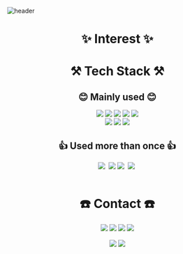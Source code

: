 ![header](https://capsule-render.vercel.app/api?type=waving&color=auto&height=300&section=header&text=Jihwan's%20GitHub%&fontSize=80)

<h1 align="center"> ✨ Interest ✨ </h1>


<h1 align="center"> ⚒️ Tech Stack ⚒️ </h1>
<h2 align="center"> 😊 Mainly used 😊 </h2>
<div align="center">
  <img src="https://img.shields.io/badge/Python-3766AB?style=for-the-badge&logo=Python&logoColor=white"/></a>
  <img src="https://img.shields.io/badge/Tensorflow-FF6F00?style=for-the-badge&logo=Tensorflow&logoColor=white"/></a>
  <img src="https://img.shields.io/badge/Pytorch-EE4C2C?style=for-the-badge&logo=Pytorch&logoColor=white"/></a>
  <img src="https://img.shields.io/badge/scikit_learn-F7931E?style=for-the-badge&logo=scikit-learn&logoColor=white"/></a>
  <img src="https://img.shields.io/badge/R-276DC3?style=for-the-badge&logo=R&logoColor=white"/></a>
  <br>
  <img src="https://img.shields.io/badge/GitHub-181717?style=for-the-badge&logo=GitHub&logoColor=white"/></a>
  <img src="https://img.shields.io/badge/Slack-4A154B?style=for-the-badge&logo=Slack&logoColor=white"/></a>
  <img src="https://img.shields.io/badge/Notion-000000?style=for-the-badge&logo=Notion&logoColor=white"/></a>
  <br>
<h2 align="center"> 👍 Used more than once 👍 </h2>
  <img src="https://img.shields.io/badge/Django-092E20?style=for-the-badge&logo=Django&logoColor=white"/></a>&nbsp
  <img src="https://img.shields.io/badge/flask-000000?style=for-the-badge&logo=flask&logoColor=white">
  <img src="https://img.shields.io/badge/FastAPI-009688?style=for-the-badge&logo=FastAPI&logoColor=white"/></a>&nbsp
  <img src="https://img.shields.io/badge/Docker-2496ED?style=for-the-badge&logo=Docker&logoColor=white"/></a>&nbsp
</div>
<br>
<h1 align="center"> ☎️ Contact ☎️ </h1>
<div align="center">
<a href="https://velog.io/@ohilikeit">
  <img src="https://img.shields.io/badge/Velog-20C997?style=flat-square&logo=Velog&logoColor=white"/></a>
<a href="https://www.facebook.com/profile.php?id=100004043898177">
  <img src="https://img.shields.io/badge/Facebook-1877F2?style=flat-square&logo=Facebook&logoColor=white"/></a>
<a href="https://www.instagram.com/jihwan7246/">
  <img src="https://img.shields.io/badge/Instagram-E4405F?style=flat-square&logo=Instagram&logoColor=white"/></a>
<a href="mailto:wlghksqkqh@gmail.com">
  <img src="https://img.shields.io/badge/Gmail-D0A9F5?style=flat-square&logo=Gmail&logoColor=white&link=mailto:wlghksqkqh@gmail.com"/></a>
</div>
<br>
<div align="center">
  <img src="https://github-readme-stats.vercel.app/api/top-langs/?username=ohilikeit&layout=compact">
  <img src="https://github-readme-stats.vercel.app/api?username=ohilikeit&show_icons=true&theme=radical">
</div>
